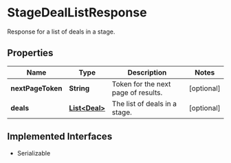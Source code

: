 

# StageDealListResponse

Response for a list of deals in a stage.

## Properties

| Name | Type | Description | Notes |
|------------ | ------------- | ------------- | -------------|
|**nextPageToken** | **String** | Token for the next page of results. |  [optional] |
|**deals** | [**List&lt;Deal&gt;**](Deal.md) | The list of deals in a stage. |  [optional] |


## Implemented Interfaces

* Serializable

